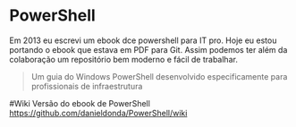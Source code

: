 # PowerShell

Em 2013 eu escrevi um ebook dce powershell para IT pro. Hoje eu estou portando o ebook que estava em PDF para Git. Assim podemos ter além da colaboração um repositório bem moderno e fácil de trabalhar.

> Um guia do Windows PowerShell desenvolvido especificamente para profissionais de infraestrutura

#Wiki
Versão do ebook de PowerShell 
https://github.com/danieldonda/PowerShell/wiki
